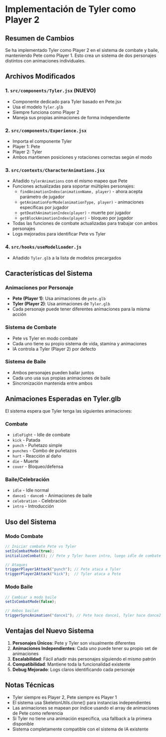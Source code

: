 # Implementación de Tyler como Player 2

## Resumen de Cambios

Se ha implementado Tyler como Player 2 en el sistema de combate y baile, manteniendo Pete como Player 1. Esto crea un sistema de dos personajes distintos con animaciones individuales.

## Archivos Modificados

### 1. `src/components/Tyler.jsx` (NUEVO)
- Componente dedicado para Tyler basado en Pete.jsx
- Usa el modelo `Tyler.glb` 
- Siempre funciona como Player 2
- Maneja sus propias animaciones de forma independiente

### 2. `src/components/Experience.jsx`
- Importa el componente Tyler
- Player 1: Pete
- Player 2: Tyler
- Ambos mantienen posiciones y rotaciones correctas según el modo

### 3. `src/contexts/CharacterAnimations.jsx`
- Añadido `tylerAnimations` con el mismo mapeo que Pete
- Funciones actualizadas para soportar múltiples personajes:
  - `findAnimationIndex(animationName, player)` - ahora acepta parámetro de jugador
  - `getAnimationForMode(animationType, player)` - animaciones específicas por jugador
  - `getDeathAnimationIndex(player)` - muerte por jugador
  - `getBlockAnimationIndex(player)` - bloqueo por jugador
- Todas las funciones de combate actualizadas para trabajar con ambos personajes
- Logs mejorados para identificar Pete vs Tyler

### 4. `src/hooks/useModelLoader.js`
- Añadido `Tyler.glb` a la lista de modelos precargados

## Características del Sistema

### Animaciones por Personaje
- **Pete (Player 1)**: Usa animaciones de `pete.glb`
- **Tyler (Player 2)**: Usa animaciones de `Tyler.glb`
- Cada personaje puede tener diferentes animaciones para la misma acción

### Sistema de Combate
- Pete vs Tyler en modo combate
- Cada uno tiene su propio sistema de vida, stamina y animaciones
- IA controla a Tyler (Player 2) por defecto

### Sistema de Baile
- Ambos personajes pueden bailar juntos
- Cada uno usa sus propias animaciones de baile
- Sincronización mantenida entre ambos

## Animaciones Esperadas en Tyler.glb

El sistema espera que Tyler tenga las siguientes animaciones:

### Combate
- `idleFight` - Idle de combate
- `kick` - Patada
- `punch` - Puñetazo simple  
- `punches` - Combo de puñetazos
- `hurt` - Reacción al daño
- `die` - Muerte
- `cover` - Bloqueo/defensa

### Baile/Celebración
- `idle` - Idle normal
- `dance1` - `dance6` - Animaciones de baile
- `celebration` - Celebración
- `intro` - Introducción

## Uso del Sistema

### Modo Combate
```javascript
// Iniciar combate Pete vs Tyler
setIsCombatMode(true);
initializeCombat(); // Pete y Tyler hacen intro, luego idle de combate

// Ataques
triggerPlayer1Attack("punch"); // Pete ataca a Tyler
triggerPlayer2Attack("kick");  // Tyler ataca a Pete
```

### Modo Baile
```javascript
// Cambiar a modo baile
setIsCombatMode(false);

// Ambos bailan
triggerSyncAnimation("dance1"); // Pete hace dance1, Tyler hace dance2
```

## Ventajas del Nuevo Sistema

1. **Personajes Únicos**: Pete y Tyler son visualmente diferentes
2. **Animaciones Independientes**: Cada uno puede tener su propio set de animaciones
3. **Escalabilidad**: Fácil añadir más personajes siguiendo el mismo patrón
4. **Compatibilidad**: Mantiene toda la funcionalidad existente
5. **Debug Mejorado**: Logs claros identificando cada personaje

## Notas Técnicas

- Tyler siempre es Player 2, Pete siempre es Player 1
- El sistema usa SkeletonUtils.clone() para instancias independientes
- Las animaciones se mapean por índice usando el array de animaciones de Pete como referencia
- Si Tyler no tiene una animación específica, usa fallback a la primera disponible
- Sistema completamente compatible con el sistema de IA existente 